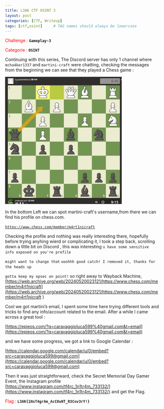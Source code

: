 ```yaml
---
title: L3AK CTF OSINT 3
layout: post
categories: [CTF, Writeup]
tags: [ctf,osint]     # TAG names should always be lowercase
---
```


<span style="color:red">Challenge : </span> **`Gameplay-3`**

<span style="color:red">Categorie : </span> **`OSINT`**

Continuing with this series, The Discord server has only 1 channel where `mcha4ker1337` and `martini-craft` were chatting, checking the messages from the beginning we can see that they played a Chess game :

![Screenshot_620.webp](/images/Screenshot_620.webp)

In the bottom Left we can spot martini-craft's username,from there we can find his profile on chess.com.

[`https://www.chess.com/member/m4rt1nicraft`](https://www.chess.com/member/m4rt1nicraft) 

Checking the profile and nothing was really interesting there, hopefully before trying anyhing wierd or complicating it, I took a step back, scrolling down a little bit on Discord , this was interesting `u have some sensitive info exposed on you're profile`

`might want to change that` `ooohhh good catch! I removed it, thanks for the heads up`

`gotta keep my opsec on point!` so right away to Wayback Machine, [https://web.archive.org/web/20240520023121/https://www.chess.com/member/m4rt1nicraft](https://web.archive.org/web/20240520023121/https://www.chess.com/member/m4rt1nicraft
)

Cool we got martini’s email, I spent some time here trying different tools and tricks to find any info/account related to the email. After a while I came across a great tool :

[https://epieos.com/?q=caravaggioluca599%40gmail.com&t=email](https://epieos.com/?q=caravaggioluca599%40gmail.com&t=email)

and we have some progress, we got a link to Google Calendar :

[https://calendar.google.com/calendar/u/0/embed?src=caravaggioluca599@gmail.com](https://calendar.google.com/calendar/u/0/embed?src=caravaggioluca599@gmail.com)

Then it was just straightforward, check the Secret Memorial Day Gamer Event, the Instagram profile [https://www.instagram.com/tf4rc_1n1tr4m_733132/](https://www.instagram.com/tf4rc_1n1tr4m_733132/) and get the Flag.

<span style="color:red">Flag : </span> **`L3AK{1NsT4grAm_AcC0uNT_R3Cov3rY!}`**
